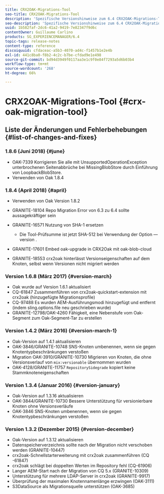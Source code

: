 ```yaml
---
title: CRX2OAK-Migrations-Tool
seo-title: CRX2OAK-Migrations-Tool
description: 'Spezifische Versionshinweise zum 6.4 CRX2OAK-Migrations-Tool für Adobe Experience Manager '
seo-description: 'Spezifische Versionshinweise zum 6.4 CRX2OAK-Migrations-Tool für Adobe Experience Manager '
uuid: 1b582faf-2dc6-41a2-9419-7e82347f9d6c
contentOwner: Guillaume Carlino
products: SG_EXPERIENCEMANAGER/6.4
topic-tags: release-notes
content-type: reference
discoiquuid: cfdaceac-a5b3-4070-ad4c-f1457b1e2e4b
exl-id: 441c8ba0-f8b2-4c2c-b7be-cfdad9e1e498
source-git-commit: bd94d3949f0117aa3e1c9f0e84f7293a5d6b03b4
workflow-type: tm+mt
source-wordcount: '268'
ht-degree: 66%

---
```


# CRX2OAK-Migrations-Tool {#crx-oak-migration-tool}

## Liste der Änderungen und Fehlerbehebungen {#list-of-changes-and-fixes}

### 1.8.6 (Juni 2018) {#june}

* OAK-7339 Korrigieren Sie alle mit UnsupportedOperationException unterbrochenen Seitenabbrüche bei MissingBlobStore durch Einführung von LoopbackBlobStore.
* Verwenden von Oak 1.8.4

### 1.8.4 (April 2018) {#april}

* Verwenden von Oak Version 1.8.2
* GRANITE-18104 Repo Migration Error von 6.3 zu 6.4 sollte aussagekräftiger sein
* GRANITE-16571 Nutzung von SHA-1 ersetzen

   * Die Tool-Prüfsumme ist jetzt SHA-512 bei Verwendung der Option —version .

* GRANITE-17601 Embed oak-upgrade in CRX2Oak mit oak-blob-cloud
* GRANITE-18553 crx2oak hinterlässt Versionseigenschaften auf dem Knoten, selbst wenn Versionen nicht migriert werden

### Version 1.6.8 (März 2017) {#version-march}

* Oak wurde auf Version 1.6.1 aktualisiert
* CQ-61847 Zusammenführen von crx2oak-quickstart-extension mit crx2oak (hinzugefügte Migrationsprofile)
* CQ-97488 Es wurden AEM-Ausführungsmodi hinzugefügt und entfernt (indem sling.options.file neu geschrieben wurde)
* GRANITE-12798/OAK-4260 Fähigkeit, eine Nebenstufe vom Oak-Segment zum Oak-Segment-Tar zu erstellen

### Version 1.4.2 (März 2016) {#version-march-1}

* Oak-Version auf 1.4.1 aktualisieren
* OAK-3846/GRANITE-10748 SNS-Knoten umbenennen, wenn sie gegen Knotentypbeschränkungen verstoßen
* Migration OAK-3910/GRANITE-10730 Migrieren von Knoten, die ohne Versionsverlauf von `mix:versionable` übernommen wurden
* OAK-4128/GRANITE-11757 `RepositorySidegrade` kopiert keine Stammknoteneigenschaften

### Version 1.3.4 (Januar 2016) {#version-january}

* Oak-Version auf 1.3.16 aktualisieren
* OAK-3844/GRANITE-10730 Bessere Unterstützung für versionierbare Knoten ohne Versionsverläufe
* OAK-3846 SNS-Knoten umbenennen, wenn sie gegen Knotentypbeschränkungen verstoßen

### Version 1.3.2 (Dezember 2015)  {#version-december}

* Oak-Version auf 1.3.12 aktualisieren
* Datenspeicherverzeichnis sollte nach der Migration nicht verschoben werden (GRANITE-10447)
* crx2oak-Schnellstarterweiterung mit crx2oak zusammenführen (CQ -61847)
* crx2oak schlägt bei doppelten Werten im Repository fehl (CQ-61906)
* Langer AEM-Start nach der Migration von CQ 5.x (GRANITE-10309)
* Unterstützung für mehrere LDAP-Server in crx2oak (GRANITE-9917)
* Überprüfung der maximalen Knotennamenlänge erzwingen (OAK-3111)
* S3DataSource als Migrationsquelle unterstützen (OAK-3685)
